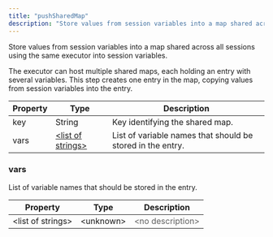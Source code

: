 ```yaml
---
title: "pushSharedMap"
description: "Store values from session variables into a map shared across all sessions using the same executor into session variables. "
---
```

Store values from session variables into a map shared across all sessions using the same executor into session variables. 

 The executor can host multiple shared maps, each holding an entry with several variables. This step creates one entry in the map, copying values from session variables into the entry.

| Property | Type | Description |
| ------- | ------- | -------- |
| key | String | Key identifying the shared map. |
| vars | [&lt;list of strings&gt;](#vars) | List of variable names that should be stored in the entry. |

### <a id="vars"></a>vars

List of variable names that should be stored in the entry.

| Property | Type | Description |
| ------- | ------- | ------- |
| &lt;list of strings&gt; | &lt;unknown&gt; | <font color="#606060">&lt;no description&gt;</font> |

